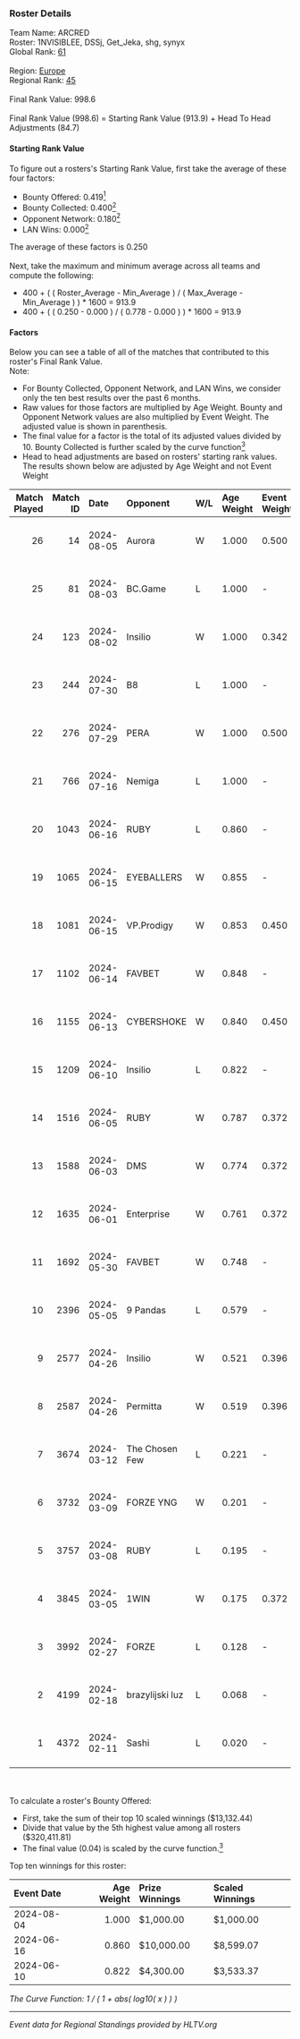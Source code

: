### Roster Details<br />
Team Name: ARCRED<br />
Roster: 1NVISIBLEE, DSSj, Get_Jeka, shg, synyx<br />
Global Rank: [61](../standings_global.md)<br />
<br />
Region: [Europe]( ../standings_europe.md)<br />
Regional Rank: [45]( ../standings_europe.md)<br />
<br />
Final Rank Value:  998.6<br />
<br />
Final Rank Value (998.6) = Starting Rank Value (913.9) + Head To Head Adjustments (84.7)<br />

#### Starting Rank Value<br />
To figure out a rosters's Starting Rank Value, first take the average of these four factors:<br />
- Bounty Offered: 0.419[<sup>1</sup>](#table2)
- Bounty Collected: 0.400[<sup>2</sup>](#table1)
- Opponent Network: 0.180[<sup>2</sup>](#table1)
- LAN Wins: 0.000[<sup>2</sup>](#table1)

The average of these factors is 0.250<br />
<br />
Next, take the maximum and minimum average across all teams and compute the following:<br />
- 400 + ( ( Roster_Average - Min_Average ) / ( Max_Average - Min_Average ) ) * 1600 = 913.9
- 400 + ( ( 0.250 - 0.000 ) / ( 0.778 - 0.000 ) ) * 1600 = 913.9


#### Factors<br />
Below you can see a table of all of the matches that contributed to this roster's Final Rank Value.<br />
Note:<br />

- For Bounty Collected, Opponent Network, and LAN Wins, we consider only the ten best results over the past 6 months.
- Raw values for those factors are multiplied by Age Weight. Bounty and Opponent Network values are also multiplied by Event Weight. The adjusted value is shown in parenthesis.
- The final value for a factor is the total of its adjusted values divided by 10. Bounty Collected is further scaled by the curve function[<sup>3</sup>](#curveFunction)
- Head to head adjustments are based on rosters' starting rank values. The results shown below are adjusted by Age Weight and not Event Weight
<span id="table1"></span><br />


| Match Played | Match ID | Date       | Opponent        | W/L | Age Weight | Event Weight | Bounty Collected | Opponent Network | LAN Wins  | H2H Adj. | Roster                                 |
| -: | -: | :- | :- | :- | :- | :- | :- | :- | :- | -: | :- |
|           26 |       14 | 2024-08-05 | Aurora          | W   | 1.000      | 0.500        | 0.420 (0.210)    | 0.759 (0.379)    | 0 (0.000) |    28.83 | 1NVISIBLEE, DSSj, Get_Jeka, shg, synyx |
|           25 |       81 | 2024-08-03 | BC.Game         | L   | 1.000      | -            | -                | -                | -         |   -17.39 | 1NVISIBLEE, DSSj, Get_Jeka, shg, synyx |
|           24 |      123 | 2024-08-02 | Insilio         | W   | 1.000      | 0.342        | 0.023 (0.008)    | 0.539 (0.185)    | 0 (0.000) |    14.69 | 1NVISIBLEE, DSSj, Get_Jeka, shg, synyx |
|           23 |      244 | 2024-07-30 | B8              | L   | 1.000      | -            | -                | -                | -         |    -8.46 | 1NVISIBLEE, DSSj, Get_Jeka, shg, synyx |
|           22 |      276 | 2024-07-29 | PERA            | W   | 1.000      | 0.500        | 0.048 (0.024)    | 0.435 (0.218)    | 0 (0.000) |    15.25 | 1NVISIBLEE, DSSj, Get_Jeka, shg, synyx |
|           21 |      766 | 2024-07-16 | Nemiga          | L   | 1.000      | -            | -                | -                | -         |    -7.27 | 1NVISIBLEE, DSSj, Get_Jeka, shg, synyx |
|           20 |     1043 | 2024-06-16 | RUBY            | L   | 0.860      | -            | -                | -                | -         |   -16.61 | 1NVISIBLEE, DSSj, Get_Jeka, shg, synyx |
|           19 |     1065 | 2024-06-15 | EYEBALLERS      | W   | 0.855      | -            | -                | -                | 0 (0.000) |     9.98 | 1NVISIBLEE, DSSj, Get_Jeka, shg, synyx |
|           18 |     1081 | 2024-06-15 | VP.Prodigy      | W   | 0.853      | 0.450        | 0.025 (0.010)    | 0.383 (0.147)    | 0 (0.000) |    10.73 | 1NVISIBLEE, DSSj, Get_Jeka, shg, synyx |
|           17 |     1102 | 2024-06-14 | FAVBET          | W   | 0.848      | -            | -                | -                | 0 (0.000) |     9.03 | 1NVISIBLEE, DSSj, Get_Jeka, shg, synyx |
|           16 |     1155 | 2024-06-13 | CYBERSHOKE      | W   | 0.840      | 0.450        | 0.039 (0.015)    | 0.339 (0.128)    | 0 (0.000) |    10.87 | 1NVISIBLEE, DSSj, Get_Jeka, shg, synyx |
|           15 |     1209 | 2024-06-10 | Insilio         | L   | 0.822      | -            | -                | -                | -         |   -11.88 | 1NVISIBLEE, DSSj, Get_Jeka, shg, synyx |
|           14 |     1516 | 2024-06-05 | RUBY            | W   | 0.787      | 0.372        | 0.095 (0.028)    | 0.480 (0.141)    | 0 (0.000) |    11.72 | 1NVISIBLEE, DSSj, Get_Jeka, shg, synyx |
|           13 |     1588 | 2024-06-03 | DMS             | W   | 0.774      | 0.372        | -                | 0.428 (0.123)    | 0 (0.000) |    13.80 | 1NVISIBLEE, DSSj, Get_Jeka, shg, synyx |
|           12 |     1635 | 2024-06-01 | Enterprise      | W   | 0.761      | 0.372        | 0.039 (0.011)    | 0.641 (0.182)    | 0 (0.000) |    11.67 | 1NVISIBLEE, DSSj, Get_Jeka, shg, synyx |
|           11 |     1692 | 2024-05-30 | FAVBET          | W   | 0.748      | -            | -                | -                | -         |     7.96 | 1NVISIBLEE, DSSj, Get_Jeka, shg, synyx |
|           10 |     2396 | 2024-05-05 | 9 Pandas        | L   | 0.579      | -            | -                | -                | -         |    -7.34 | 1NVISIBLEE, DSSj, Get_Jeka, shg, synyx |
|            9 |     2577 | 2024-04-26 | Insilio         | W   | 0.521      | 0.396        | 0.023 (0.005)    | 0.539 (0.111)    | -         |     8.47 | 1NVISIBLEE, DSSj, Get_Jeka, shg, synyx |
|            8 |     2587 | 2024-04-26 | Permitta        | W   | 0.519      | 0.396        | 0.023 (0.005)    | 0.919 (0.189)    | -         |     9.50 | 1NVISIBLEE, DSSj, Get_Jeka, shg, synyx |
|            7 |     3674 | 2024-03-12 | The Chosen Few  | L   | 0.221      | -            | -                | -                | -         |    -5.47 | 1NVISIBLEE, DSSj, Get_Jeka, shg, synyx |
|            6 |     3732 | 2024-03-09 | FORZE YNG       | W   | 0.201      | -            | -                | -                | -         |     0.34 | 1NVISIBLEE, DSSj, Get_Jeka, shg, synyx |
|            5 |     3757 | 2024-03-08 | RUBY            | L   | 0.195      | -            | -                | -                | -         |    -2.92 | 1NVISIBLEE, DSSj, Get_Jeka, shg, synyx |
|            4 |     3845 | 2024-03-05 | 1WIN            | W   | 0.175      | 0.372        | 0.033 (0.002)    | -                | -         |     2.90 | 1NVISIBLEE, DSSj, Get_Jeka, shg, synyx |
|            3 |     3992 | 2024-02-27 | FORZE           | L   | 0.128      | -            | -                | -                | -         |    -2.17 | 1NVISIBLEE, DSSj, Get_Jeka, shg, synyx |
|            2 |     4199 | 2024-02-18 | brazylijski luz | L   | 0.068      | -            | -                | -                | -         |    -1.41 | 1NVISIBLEE, DSSj, Get_Jeka, shg, synyx |
|            1 |     4372 | 2024-02-11 | Sashi           | L   | 0.020      | -            | -                | -                | -         |    -0.13 | 1NVISIBLEE, DSSj, Get_Jeka, shg, synyx |

<br />
<span id="table2"></span><br />
To calculate a roster's Bounty Offered:<br />

- First, take the sum of their top 10 scaled winnings ($13,132.44)
- Divide that value by the 5th highest value among all rosters ($320,411.81)
- The final value (0.04) is scaled by the curve function.[<sup>3</sup>](#curveFunction)

Top ten winnings for this roster:<br />

| Event Date | Age Weight | Prize Winnings | Scaled Winnings |
| :- | -: | :- | :- |
| 2024-08-04 |      1.000 | $1,000.00      | $1,000.00       |
| 2024-06-16 |      0.860 | $10,000.00     | $8,599.07       |
| 2024-06-10 |      0.822 | $4,300.00      | $3,533.37       |


<span id="curveFunction"></span>_The Curve Function: 1 / ( 1 + abs( log10( x ) ) )_<br />

---
_Event data for Regional Standings provided by HLTV.org_<br />
